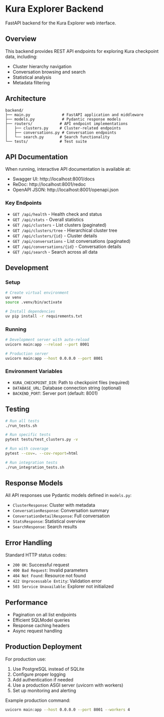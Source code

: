 # Kura Explorer Backend

FastAPI backend for the Kura Explorer web interface.

## Overview

This backend provides REST API endpoints for exploring Kura checkpoint data, including:
- Cluster hierarchy navigation
- Conversation browsing and search
- Statistical analysis
- Metadata filtering

## Architecture

```
backend/
├── main.py              # FastAPI application and middleware
├── models.py            # Pydantic response models
├── routers/            # API endpoint implementations
│   ├── clusters.py     # Cluster-related endpoints
│   ├── conversations.py # Conversation endpoints
│   └── search.py       # Search functionality
└── tests/              # Test suite
```

## API Documentation

When running, interactive API documentation is available at:
- Swagger UI: http://localhost:8001/docs
- ReDoc: http://localhost:8001/redoc
- OpenAPI JSON: http://localhost:8001/openapi.json

### Key Endpoints

- `GET /api/health` - Health check and status
- `GET /api/stats` - Overall statistics
- `GET /api/clusters` - List clusters (paginated)
- `GET /api/clusters/tree` - Hierarchical cluster tree
- `GET /api/clusters/{id}` - Cluster details
- `GET /api/conversations` - List conversations (paginated)
- `GET /api/conversations/{id}` - Conversation details
- `GET /api/search` - Search across all data

## Development

### Setup

```bash
# Create virtual environment
uv venv
source .venv/bin/activate

# Install dependencies
uv pip install -r requirements.txt
```

### Running

```bash
# Development server with auto-reload
uvicorn main:app --reload --port 8001

# Production server
uvicorn main:app --host 0.0.0.0 --port 8001
```

### Environment Variables

- `KURA_CHECKPOINT_DIR`: Path to checkpoint files (required)
- `DATABASE_URL`: Database connection string (optional)
- `BACKEND_PORT`: Server port (default: 8001)

## Testing

```bash
# Run all tests
./run_tests.sh

# Run specific tests
pytest tests/test_clusters.py -v

# Run with coverage
pytest --cov=. --cov-report=html

# Run integration tests
./run_integration_tests.sh
```

## Response Models

All API responses use Pydantic models defined in `models.py`:
- `ClusterResponse`: Cluster with metadata
- `ConversationResponse`: Conversation summary
- `ConversationDetailResponse`: Full conversation
- `StatsResponse`: Statistical overview
- `SearchResponse`: Search results

## Error Handling

Standard HTTP status codes:
- `200 OK`: Successful request
- `400 Bad Request`: Invalid parameters
- `404 Not Found`: Resource not found
- `422 Unprocessable Entity`: Validation error
- `503 Service Unavailable`: Explorer not initialized

## Performance

- Pagination on all list endpoints
- Efficient SQLModel queries
- Response caching headers
- Async request handling

## Production Deployment

For production use:
1. Use PostgreSQL instead of SQLite
2. Configure proper logging
3. Add authentication if needed
4. Use a production ASGI server (uvicorn with workers)
5. Set up monitoring and alerting

Example production command:
```bash
uvicorn main:app --host 0.0.0.0 --port 8001 --workers 4
```